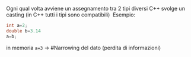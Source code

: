 
Ogni qual volta avviene un assegnamento tra 2 tipi diversi C++ svolge un casting (in C++ tutti i tipi sono compatibili) 
Esempio:  
```c++
int a=2; 
double b=3.14 
a=b;
```
in memoria `a=3` -> #Narrowing del dato (perdita di informazioni)